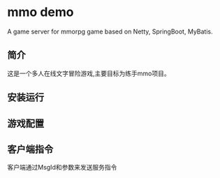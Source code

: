 # mmo demo
A game server for mmorpg game based on Netty, SpringBoot, MyBatis.

## 简介

这是一个多人在线文字冒险游戏,主要目标为练手mmo项目。

## 安装运行



## 游戏配置





## 客户端指令

客户端通过MsgId和参数来发送服务指令